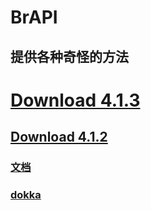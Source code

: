 # BrAPI 

## 提供各种奇怪的方法 

# [Download 4.1.3](https://github.com/BryanSer/BrAPI/raw/master/BrAPI-Release-4.1.3-jar-with-dependencies.jar) 
## [Download 4.1.2](https://github.com/BryanSer/BrAPI/raw/master/BrAPI-Release-4.1.2-jar-with-dependencies.jar) 

### [文档](https://bryanser.github.io/BrAPI/JavaDoc/) 
### [dokka](https://github.com/BryanSer/BrAPI/blob/gh-pages/dokka/-br-a-p-i/index.md)